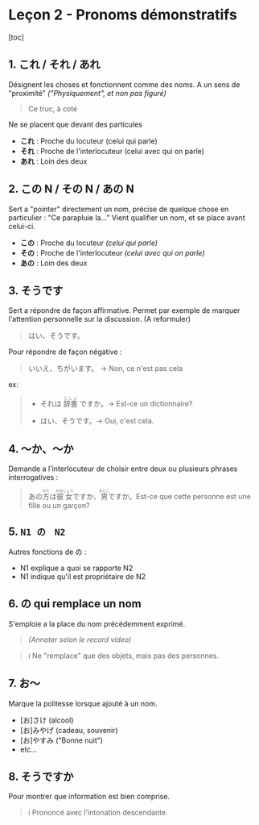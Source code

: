 # Leçon 2 -  Pronoms démonstratifs

[toc]

## 1. これ / それ / あれ

Désignent les choses et fonctionnent comme des noms.
A un sens de "proximité" *("Physiquement", et non pas figuré)*

> Ce truc, à coté

Ne se placent que devant des particules

- **これ** : Proche du locuteur (celui qui parle)
- **それ** : Proche de l'interlocuteur (celui avec qui on parle)
- **あれ** : Loin des deux

## 2. この N / その  N / あの N

Sert a "pointer" directement un nom, précise de quelque chose en particulier : "Ce parapluie la..."
Vient qualifier un nom, et se place avant celui-ci.

- **この** : Proche du locuteur *(celui qui parle)*
- **その** : Proche de l'interlocuteur *(celui avec qui on parle)*
- **あの** : Loin des deux

## 3. そうです

Sert a répondre de façon affirmative.
Permet par exemple de marquer l'attention personnelle sur la discussion. (A reformuler)

> はい、そうです。

Pour répondre de façon négative :

>  いいえ、ちがいます。 ->  Non, ce n'est pas cela

ex: 

> - それは <ruby>辞書<rp>(</rp><rt>じしょ</rt><rp>)</rp></ruby>  ですか。-> Est-ce un dictionnaire?
>
> - はい、そうです。-> Oui, c'est cela.



## 4. ～か、～か

Demande a l'interlocuteur de choisir entre deux ou plusieurs phrases interrogatives :

> あの<ruby>方<rp>(</rp><rt>かた</rt><rp>)</rp></ruby>は<ruby>彼女<rp>(</rp><rt>かのじょう</rt><rp>)</rp></ruby>ですか、<ruby>男<rp>(</rp><rt>おとこ</rt><rp>)</rp></ruby>ですか。Est-ce que cette personne est une fille ou un garçon?

## 5. `N1 の　N2`

Autres fonctions de の :

- N1 explique a quoi se rapporte N2
- N1 indique qu'il est propriétaire de N2

## 6. の qui remplace un nom

S'emploie a la place du nom précédemment exprimé.

> *(Annoter selon le record video)*

> ℹ Ne  "remplace" que des objets, mais pas des personnes.

## 7. お～

Marque la politesse lorsque ajouté à un nom.

- [お]さけ (alcool)
- [お]みやげ (cadeau, souvenir)
- [お]やすみ ("Bonne nuit")
- etc...

## 8. そうですか

Pour montrer que information est bien comprise.

> ℹ Prononcé avec l'intonation descendante.